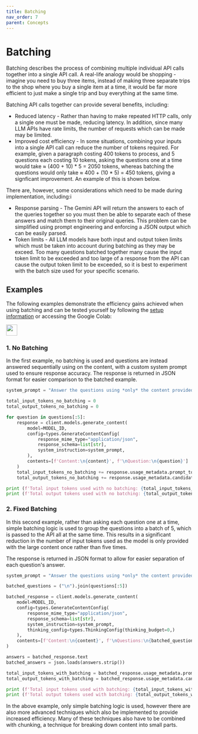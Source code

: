 ```yaml
---
title: Batching
nav_order: 7
parent: Concepts
---
```


# Batching

Batching describes the process of combining multiple individual API calls together into a single API call. A real-life analogy would be shopping - imagine you need to buy three items, instead of making three separate trips to the shop where you buy a single item at a time, it would be far more efficient to just make a single trip and buy everything at the same time.

Batching API calls together can provide several benefits, including:
- Reduced latency - Rather than having to make repeated HTTP calls, only a single one must be made, reducing latency. In addition, since many LLM APIs have rate limits, the number of requests which can be made may be limited. 
- Improved cost efficiency - In some situations, combining your inputs into a single API call can reduce the number of tokens required. For example, given a paragraph costing 400 tokens to process, and 5 questions each costing 10 tokens, asking the questions one at a time would take ≈ (400 + 10) * 5 = 2050 tokens, whereas batching the questions would only take ≈ 400 + (10 * 5) = 450 tokens, giving a signficant improvement. An example of this is shown below.

There are, however, some considerations which need to be made during implementation, including:i 
- Response parsing - The Gemini API will return the answers to each of the queries together so you must then be able to separate each of these answers and match them to their original queries. This problem can be simplified using prompt engineering and enforcing a JSON output which can be easily parsed.
- Token limits - All LLM models have both input and output token limits which must be taken into account during batching as they may be exceed. Too many questions batched together many cause the input token limit to be exceeded and too large of a response from the API can cause the output token limit to be exceeded, so it is best to experiment with the batch size used for your specific scenario.

## Examples

The following examples demonstrate the efficiency gains achieved when using batching and can be tested yourself by following the [setup information](https://phil-daniel.github.io/gemini-batcher/concepts/setup.html) or accessing the Google Colab:

<a target="_blank" href="https://colab.research.google.com/github/phil-daniel/gemini-batcher/blob/main/examples/batching.ipynb"><img src="https://colab.research.google.com/assets/colab-badge.svg" height=30/></a>

### 1. No Batching

In the first example, no batching is used and questions are instead answered sequentially using on the content, with a custom system prompt used to ensure response accuracy. The response is returned in JSON format for easier comparison to the batched example.

```python
system_prompt = "Answer the questions using *only* the content provided, with each answer being a different string in the JSON response."

total_input_tokens_no_batching = 0
total_output_tokens_no_batching = 0

for question in questions[:5]:
    response = client.models.generate_content(
        model=MODEL_ID,
        config=types.GenerateContentConfig(
            response_mime_type="application/json",
            response_schema=list[str],
            system_instruction=system_prompt,
        ),
        contents=[f'Content:\n{content}', f'\nQuestion:\n{question}']
    )
    total_input_tokens_no_batching += response.usage_metadata.prompt_token_count
    total_output_tokens_no_batching += response.usage_metadata.candidates_token_count

print (f'Total input tokens used with no batching: {total_input_tokens_no_batching}')
print (f'Total output tokens used with no batching: {total_output_tokens_no_batching}')
```

### 2. Fixed Batching

In this second example, rather than asking each question one at a time, simple batching logic is used to group the questions into a batch of 5, which is passed to the API all at the same time. This results in a significant reduction in the number of input tokens used as the model is only provided with the large content once rather than five times.

The response is returned in JSON format to allow for easier separation of each question's answer.

```python
system_prompt = "Answer the questions using *only* the content provided, with each answer being a different string in the JSON response."

batched_questions = ("\n").join(questions[:5])

batched_response = client.models.generate_content(
    model=MODEL_ID,
    config=types.GenerateContentConfig(
        response_mime_type="application/json",
        response_schema=list[str],
        system_instruction=system_prompt,
        thinking_config=types.ThinkingConfig(thinking_budget=0,)
    ),
    contents=[f'Content:\n{content}', f'\nQuestions:\n{batched_questions}']
)

answers = batched_response.text
batched_answers = json.loads(answers.strip())

total_input_tokens_with_batching = batched_response.usage_metadata.prompt_token_count
total_output_tokens_with_batching = batched_response.usage_metadata.candidates_token_count

print (f'Total input tokens used with batching: {total_input_tokens_with_batching}')
print (f'Total output tokens used with batching: {total_output_tokens_with_batching}')
```

In the above example, only simple batching logic is used, however there are also more advanced techniques which also be implemented to provide increased efficiency. Many of these techniques also have to be combined with chunking, a technique for breaking down content into small parts.
